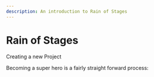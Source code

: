 ```yaml
---
description: An introduction to Rain of Stages
---
```


# Rain of Stages

Creating a new Project

Becoming a super hero is a fairly straight forward process:





